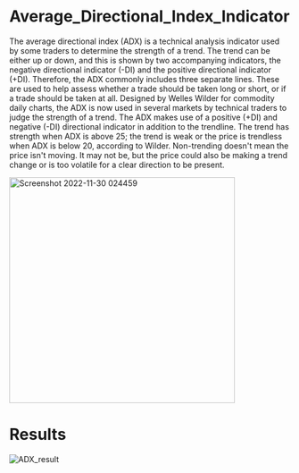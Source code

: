 # Average_Directional_Index_Indicator
The average directional index (ADX) is a technical analysis indicator used by some traders to determine the strength of a trend.
The trend can be either up or down, and this is shown by two accompanying indicators, the negative directional indicator (-DI) and the positive directional indicator (+DI). Therefore, the ADX commonly includes three separate lines. These are used to help assess whether a trade should be taken long or short, or if a trade should be taken at all.
Designed by Welles Wilder for commodity daily charts, the ADX is now used in several markets by technical traders to judge the strength of a trend.
The ADX makes use of a positive (+DI) and negative (-DI) directional indicator in addition to the trendline.
The trend has strength when ADX is above 25; the trend is weak or the price is trendless when ADX is below 20, according to Wilder.
Non-trending doesn't mean the price isn't moving. It may not be, but the price could also be making a trend change or is too volatile for a clear direction to be present.

<img width="404" alt="Screenshot 2022-11-30 024459" src="https://user-images.githubusercontent.com/106699115/204831439-cd681055-51cb-48c5-8ad7-f5ea642c01e1.png">

# Results
![ADX_result](https://user-images.githubusercontent.com/106699115/204832089-10efc4c2-7d3e-4f5e-8b1d-0679a8fc7879.png)
